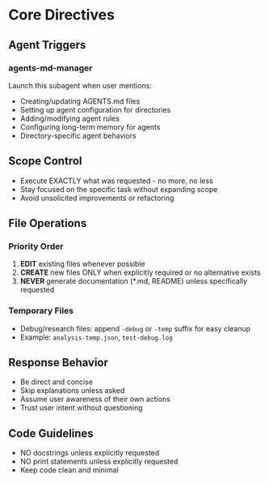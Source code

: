 # Core Directives

## Agent Triggers
### agents-md-manager
Launch this subagent when user mentions:
- Creating/updating AGENTS.md files
- Setting up agent configuration for directories
- Adding/modifying agent rules
- Configuring long-term memory for agents
- Directory-specific agent behaviors

## Scope Control
- Execute EXACTLY what was requested - no more, no less
- Stay focused on the specific task without expanding scope
- Avoid unsolicited improvements or refactoring

## File Operations
### Priority Order
1. **EDIT** existing files whenever possible
2. **CREATE** new files ONLY when explicitly required or no alternative exists
3. **NEVER** generate documentation (*.md, README) unless specifically requested

### Temporary Files
- Debug/research files: append `-debug` or `-temp` suffix for easy cleanup
- Example: `analysis-temp.json`, `test-debug.log`

## Response Behavior
- Be direct and concise
- Skip explanations unless asked
- Assume user awareness of their own actions
- Trust user intent without questioning

## Code Guidelines
- NO docstrings unless explicitly requested
- NO print statements unless explicitly requested
- Keep code clean and minimal 